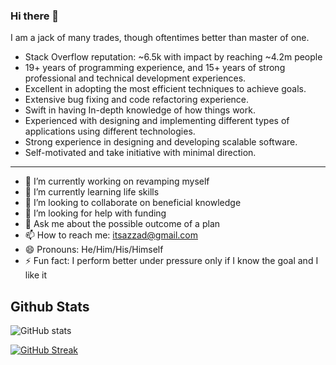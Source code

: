### Hi there 👋

I am a jack of many trades, though oftentimes better than master of one.
- Stack Overflow reputation: ~6.5k with impact by reaching ~4.2m people
- 19+ years of programming experience, and 15+ years of strong professional and technical development experiences.
- Excellent in adopting the most efficient techniques to achieve goals.
- Extensive bug fixing and code refactoring experience.
- Swift in having In-depth knowledge of how things work.
- Experienced with designing and implementing different types of applications using different technologies.
- Strong experience in designing and developing scalable software.
- Self-motivated and take initiative with minimal direction.

---

- 🔭 I’m currently working on revamping myself
- 🌱 I’m currently learning life skills
- 👯 I’m looking to collaborate on beneficial knowledge 
- 🤔 I’m looking for help with funding
- 💬 Ask me about the possible outcome of a plan
- 📫 How to reach me: itsazzad@gmail.com
- 😄 Pronouns: He/Him/His/Himself
- ⚡ Fun fact: I perform better under pressure only if I know the goal and I like it

## Github Stats

![GitHub stats](https://github-readme-stats.vercel.app/api?username=itsazzad&count_private=true&show_icons=true)

[![GitHub Streak](https://github-readme-streak-stats.herokuapp.com?user=itsazzad)](https://git.io/streak-stats)
